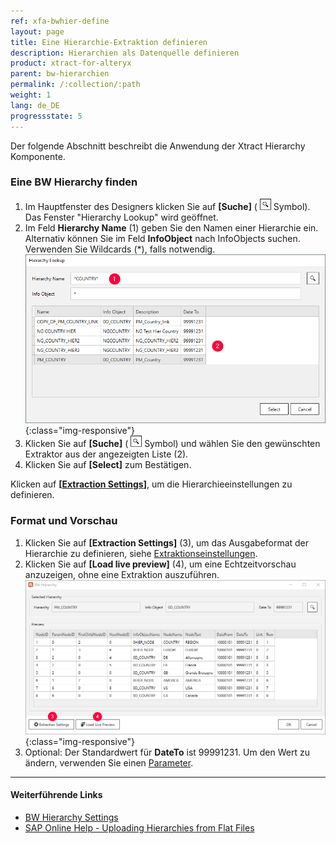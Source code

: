 ```yaml
---
ref: xfa-bwhier-define
layout: page
title: Eine Hierarchie-Extraktion definieren
description: Hierarchien als Datenquelle definieren
product: xtract-for-alteryx
parent: bw-hierarchien
permalink: /:collection/:path
weight: 1
lang: de_DE
progressstate: 5
---
```

Der folgende Abschnitt beschreibt die Anwendung der Xtract Hierarchy Komponente.

### Eine BW Hierarchy finden

1. Im Hauptfenster des Designers klicken Sie auf  **[Suche]** ( ![magnifying-glass](/img/content/icons/magnifying-glass.png) Symbol).  
Das Fenster "Hierarchy Lookup" wird geöffnet.
2. Im Feld **Hierarchy Name** (1) geben Sie den Namen einer Hierarchie ein. Alternativ können Sie im Feld **InfoObject** nach InfoObjects suchen. Verwenden Sie Wildcards (*), falls notwendig.
![Look Up Hierarchy](/img/content/extractors.bwhier/Hierarchy-Search-01.png){:class="img-responsive"}
3. Klicken Sie auf **[Suche]** ( ![magnifying-glass](/img/content/icons/magnifying-glass.png) Symbol) und wählen Sie den gewünschten Extraktor aus der angezeigten Liste (2).
4. Klicken Sie auf **[Select]** zum Bestätigen.

Klicken auf **[[Extraction Settings](./hierarchie-extraktionseinstellungen)]**, um die Hierarchieeinstellungen zu definieren.

### Format und Vorschau
1. Klicken Sie auf **[Extraction Settings]** (3), um das Ausgabeformat der Hierarchie zu definieren, siehe [Extraktionseinstellungen](./hierarchie-extraktionseinstellungen).
2. Klicken Sie auf **[Load live preview]** (4), um eine Echtzeitvorschau anzuzeigen, ohne eine Extraktion auszuführen.<br>
![Define-Data-Source-Hierarchy](/img/content/extractors.bwhier/Define-Data-Source-Hierarchy.png){:class="img-responsive"}
3. Optional: Der Standardwert für **DateTo** ist 99991231. Um den Wert zu ändern, verwenden Sie einen [Parameter](../parametrisierung).

****
#### Weiterführende Links
- [BW Hierarchy Settings](./hierarchie-extraktionseinstellungen)
- [SAP Online Help - Uploading Hierarchies from Flat Files](https://help.sap.com/saphelp_scm700_ehp02/helpdata/en/fa/e92637c2cbf357e10000009b38f936/frameset.htm)
